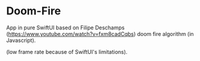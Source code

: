 # Doom-Fire

App in pure SwiftUI based on Filipe Deschamps (https://www.youtube.com/watch?v=fxm8cadCqbs) doom fire algorithm (in Javascript). 

(low frame rate because of SwiftUI's limitations). 

<p align="center">
   <img src="">
</p>
